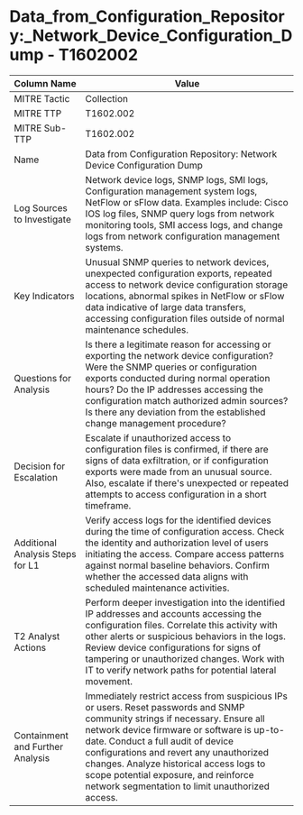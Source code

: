 # Data_from_Configuration_Repository:_Network_Device_Configuration_Dump - T1602002

| Column Name | Value |
|-------------|-------|
| MITRE Tactic | Collection |
| MITRE TTP | T1602.002 |
| MITRE Sub-TTP | T1602.002 |
| Name | Data from Configuration Repository: Network Device Configuration Dump |
| Log Sources to Investigate | Network device logs, SNMP logs, SMI logs, Configuration management system logs, NetFlow or sFlow data. Examples include: Cisco IOS log files, SNMP query logs from network monitoring tools, SMI access logs, and change logs from network configuration management systems. |
| Key Indicators | Unusual SNMP queries to network devices, unexpected configuration exports, repeated access to network device configuration storage locations, abnormal spikes in NetFlow or sFlow data indicative of large data transfers, accessing configuration files outside of normal maintenance schedules. |
| Questions for Analysis | Is there a legitimate reason for accessing or exporting the network device configuration? Were the SNMP queries or configuration exports conducted during normal operation hours? Do the IP addresses accessing the configuration match authorized admin sources? Is there any deviation from the established change management procedure? |
| Decision for Escalation | Escalate if unauthorized access to configuration files is confirmed, if there are signs of data exfiltration, or if configuration exports were made from an unusual source. Also, escalate if there's unexpected or repeated attempts to access configuration in a short timeframe. |
| Additional Analysis Steps for L1 | Verify access logs for the identified devices during the time of configuration access. Check the identity and authorization level of users initiating the access. Compare access patterns against normal baseline behaviors. Confirm whether the accessed data aligns with scheduled maintenance activities. |
| T2 Analyst Actions | Perform deeper investigation into the identified IP addresses and accounts accessing the configuration files. Correlate this activity with other alerts or suspicious behaviors in the logs. Review device configurations for signs of tampering or unauthorized changes. Work with IT to verify network paths for potential lateral movement. |
| Containment and Further Analysis | Immediately restrict access from suspicious IPs or users. Reset passwords and SNMP community strings if necessary. Ensure all network device firmware or software is up-to-date. Conduct a full audit of device configurations and revert any unauthorized changes. Analyze historical access logs to scope potential exposure, and reinforce network segmentation to limit unauthorized access. |
